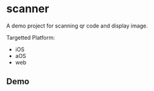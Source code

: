 # scanner

A demo project for scanning qr code and display image.

Targetted Platform:
- iOS
- aOS
- web

## Demo


